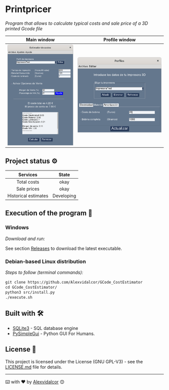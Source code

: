 # Printpricer

_Program that allows to calculate typical costs and sale price of a 3D printed Gcode file_

Main window        |  Profile window
:-------------------------:|:-------------------------:
![Initial_Window](https://github.com/Alexvidalcor/GCode_CostEstimator/blob/main/input/ReadmeImage_1.png?raw=true)  |  ![Ending_Window](https://raw.githubusercontent.com/Alexvidalcor/GCode_CostEstimator/main/input/ReadmeImage_2.png)


## Project status ⚙️

Services | State
:-------------------------:|:-------------------------:
Total costs | okay
Sale prices | okay
Historical estimates | Developing


## Execution of the program 🚀

### Windows

_Download and run:_

See section [Releases](https://github.com/Alexvidalcor/GCode_CostEstimator/releases) to download the latest executable.


### Debian-based Linux distribution

_Steps to follow (terminal commands):_

```
git clone https://github.com/Alexvidalcor/GCode_CostEstimator
cd GCode_CostEstimator/
python3 src/install.py
./execute.sh
```


## Built with 🛠️

* [SQLite3](https://www.sqlite.org/index.html) - SQL database engine
* [PySimpleGui](https://pysimplegui.readthedocs.io/en/latest/) - Python GUI For Humans.


## License 📄

This project is licensed under the License (GNU GPL-V3) - see the [LICENSE.md](LICENSE.md) file for details.

---
⌨️ with ❤️ by [Alexvidalcor](https://github.com/Alexvidalcor) 😊
